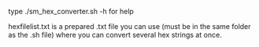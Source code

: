 type ./sm_hex_converter.sh -h 
for help

hexfilelist.txt is a prepared .txt file you can use (must be in the same folder as the .sh file) where
you can convert several hex strings at once.
